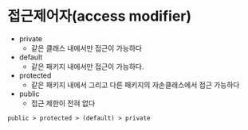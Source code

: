 # 접근제어자(access modifier)
- private
  - 같은 클래스 내에서만 접근이 가능하다
- default
  - 같은 패키지 내에서만 접근이 가능하다.
- protected
  - 같은 패키지 내에서 그리고 다른 패키지의 자손클래스에서 접근 가능하다
- public
  - 접근 제한이 전혀 없다<br>
  
`public > protected > (default) > private`

